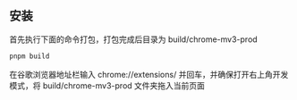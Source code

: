 ## 安装

首先执行下面的命令打包，打包完成后目录为 build/chrome-mv3-prod

```bash
pnpm build
```

在谷歌浏览器地址栏输入 chrome://extensions/ 并回车，并确保打开右上角开发模式，将 build/chrome-mv3-prod 文件夹拖入当前页面
